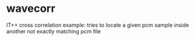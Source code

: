 # wavecorr
IT++ cross correlation example: tries to locate a given pcm sample inside another not exactly matching pcm file
